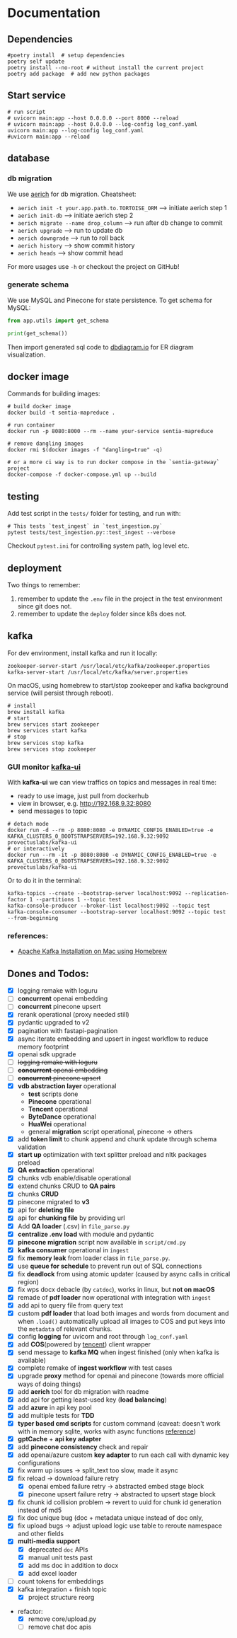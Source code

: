 # Documentation

## Dependencies

```shell
#poetry install  # setup dependencies
poetry self update
poetry install --no-root # without install the current project
poetry add package  # add new python packages
```

## Start service

```shell
# run script
# uvicorn main:app --host 0.0.0.0 --port 8000 --reload
# uvicorn main:app --host 0.0.0.0 --log-config log_conf.yaml
uvicorn main:app --log-config log_conf.yaml
#uvicorn main:app --reload

```

## database

### db migration

We use [aerich](https://github.com/tortoise/aerich) for db migration. Cheatsheet:

- `aerich init -t your.app.path.to.TORTOISE_ORM` --> initiate aerich step 1
- `aerich init-db` --> initiate aerich step 2
- `aerich migrate --name drop_column` --> run after db change to commit
- `aerich upgrade` --> run to update db
- `aerich downgrade` --> run to roll back
- `aerich history` --> show commit history
- `aerich heads` --> show commit head

For more usages use `-h` or checkout the project on GitHub!

### generate schema

We use MySQL and Pinecone for state persistence.
To get schema for MySQL:

```python
from app.utils import get_schema

print(get_schema())
```

Then import generated sql code to [dbdiagram.io](https://dbdiagram.io/home)
for ER diagram visualization.

## docker image

Commands for building images:

```shell
# build docker image
docker build -t sentia-mapreduce .

# run container
docker run -p 8080:8000 --rm --name your-service sentia-mapreduce

# remove dangling images
docker rmi $(docker images -f "dangling=true" -q)

# or a more ci way is to run docker compose in the `sentia-gateway` project  
docker-compose -f docker-compose.yml up --build
```

## testing

Add test script in the `tests/` folder for testing, and run with:

```shell
# This tests `test_ingest` in `test_ingestion.py`
pytest tests/test_ingestion.py::test_ingest --verbose

```

Checkout `pytest.ini` for controlling system path, log level etc.

## deployment

Two things to remember:

1. remember to update the `.env` file in the project in the test environment since git does not.
2. remember to update the `deploy` folder since k8s does not.

## kafka

For dev environment, install kafka and run it locally:

```shell
zookeeper-server-start /usr/local/etc/kafka/zookeeper.properties
kafka-server-start /usr/local/etc/kafka/server.properties
```

On macOS, using homebrew to start/stop zookeeper and kafka background service
(will persist through reboot).

```shell
# install
brew install kafka
# start
brew services start zookeeper
brew services start kafka
# stop
brew services stop kafka
brew services stop zookeeper

```

### GUI monitor [kafka-ui](https://github.com/provectus/kafka-ui)

With **kafka-ui** we can view traffics on topics and messages in real time:

- ready to use image, just pull from dockerhub
- view in browser, e.g. http://192.168.9.32:8080
- send messages to topic

```shell
# detach mode
docker run -d --rm -p 8080:8080 -e DYNAMIC_CONFIG_ENABLED=true -e KAFKA_CLUSTERS_0_BOOTSTRAPSERVERS=192.168.9.32:9092 provectuslabs/kafka-ui
# or interactively
docker run --rm -it -p 8080:8080 -e DYNAMIC_CONFIG_ENABLED=true -e KAFKA_CLUSTERS_0_BOOTSTRAPSERVERS=192.168.9.32:9092 provectuslabs/kafka-ui

```

Or to do it in the terminal:

```shell
kafka-topics --create --bootstrap-server localhost:9092 --replication-factor 1 --partitions 1 --topic test
kafka-console-producer --broker-list localhost:9092 --topic test
kafka-console-consumer --bootstrap-server localhost:9092 --topic test --from-beginning

```

### references:

- [Apache Kafka Installation on Mac using Homebrew](https://medium.com/@Ankitthakur/apache-kafka-installation-on-mac-using-homebrew-a367cdefd273)

## Dones and Todos:

- [x] logging remake with loguru
- [ ] **concurrent** openai embedding
- [ ] **concurrent** pinecone upsert
- [x] rerank operational (proxy needed still)
- [x] pydantic upgraded to v2
- [x] pagination with fastapi-pagination
- [x] async iterate embedding and upsert in ingest workflow to reduce memory footprint
- [x] openai sdk upgrade
- [ ] ~~logging remake with loguru~~
- [ ] ~~**concurrent** openai embedding~~
- [ ] ~~**concurrent** pinecone upsert~~
- [x] **vdb abstraction layer** operational
    - **test** scripts done
    - **Pinecone** operational
    - **Tencent** operational
    - **ByteDance** operational
    - **HuaWei** operational
    - general **migration** script operational, pinecone -> others
- [x] add **token limit** to chunk append and chunk update through schema validation
- [x] **start up** optimization with text splitter preload and nltk packages preload
- [x] **QA extraction** operational
- [x] chunks vdb enable/disable operational
- [x] extend chunks CRUD to **QA pairs**
- [x] chunks **CRUD**
- [x] pinecone migrated to **v3**
- [x] api for **deleting file**
- [x] api for **chunking file** by providing url
- [x] Add **QA loader** (.csv) in `file_parse.py`
- [x] **centralize .env load** with module and pydantic
- [x] **pinecone migration** script now available in `script/cmd.py`
- [x] **kafka consumer** operational in `ingest`
- [x] fix **memory leak** from loader class in `file_parse.py`.
- [x] use **queue for schedule** to prevent run out of SQL connections
- [x] fix **deadlock** from using atomic updater (caused by async calls in critical region)
- [x] fix wps docx debacle (by `catdoc`), works in linux, but **not on macOS**
- [x] remade of **pdf loader** now operational with integration with `ingest`
- [x] add api to query file from query text
- [x] custom **pdf loader** that load both images and words from document
  and when `.load()` automatically upload all images to COS and put
  keys into the `metadata` of relevant chunks.
- [x] config **logging** for uvicorn and root through `log_conf.yaml`
- [x] add **COS**(powered by [tencent](https://console.cloud.tencent.com/cos/)) client wrapper
- [x] send message to **kafka MQ** when ingest finished (only when kafka is available)
- [x] complete remake of **ingest workflow** with test cases
- [x] upgrade **proxy** method for openai and pinecone (towards more official ways of doing things)
- [x] add **aerich** tool for db migration with readme
- [x] add api for getting least-used key (**load balancing**)
- [x] add **azure** in api key pool
- [x] add multiple tests for **TDD**
- [x] **typer based cmd scripts** for custom command (caveat: doesn't work with in memory
  sqlite, works with async functions [reference](https://github.com/tiangolo/typer/issues/88))
- [x] **gptCache** + **api key adapter**
- [x] add **pinecone consistency** check and repair
- [x] add openai/azure custom **key adapter** to run each call with dynamic key configurations
- [x] fix warm up issues -> split_text too slow, made it async
- [x] fix reload -> download failure retry
    - [x] openai embed failure retry -> abstracted embed stage block
    - [x] pinecone upsert failure retry -> abstracted to upsert stage block
- [x] fix chunk id collision problem -> revert to uuid for chunk id generation instead of md5
- [x] fix doc unique bug (doc + metadata unique instead of doc only,
- [x] fix upload bugs -> adjust upload logic
  use table to reroute namespace and other fields
- [x] **multi-media support**
    - [x] deprecated `doc` APIs
    - [x] manual unit tests past
    - [x] add ms doc in addition to docx
    - [x] add excel loader
- [ ] count tokens for embeddings
- [x] kafka integration + finish topic
    - [x] project structure reorg
- refactor:
    - [x] remove core/upload.py
    - [ ] remove chat doc apis
